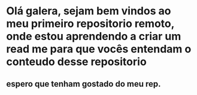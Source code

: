 # Olá galera, sejam bem vindos ao meu primeiro repositorio remoto, onde estou aprendendo a criar um read me para que vocês entendam o conteudo desse repositorio
## espero que tenham gostado do meu rep.


